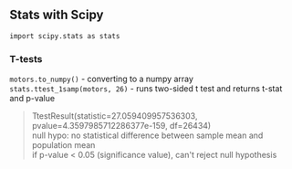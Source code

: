 ## Stats with Scipy
`import scipy.stats as stats`

### T-tests
`motors.to_numpy()` - converting to a numpy array
`stats.ttest_1samp(motors, 26)` - runs two-sided t test and returns t-stat and p-value
> TtestResult(statistic=27.059409957536303, pvalue=4.3597985712286377e-159, df=26434)  
> null hypo: no statistical difference between sample mean and population mean  
> if p-value < 0.05 (significance value), can't reject null hypothesis 

